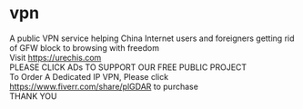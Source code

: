 # vpn
A public VPN service helping China Internet users and foreigners getting rid of GFW block to browsing with freedom<br>
Visit https://urechis.com<br>
PLEASE CLICK ADs TO SUPPORT OUR FREE PUBLIC PROJECT<br>
To Order A Dedicated IP VPN, Please click https://www.fiverr.com/share/plGDAR to purchase<br>
THANK YOU
